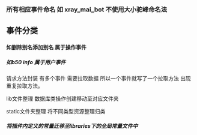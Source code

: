 ### 所有相应事件命名 如 xray_mai_bot 不使用大小驼峰命名法

## 事件分类

#### 如删除别名添加别名 属于操作事件

##### 如b50 info 属于用户事件

请求方法封装 有多个事件 需要拉取数据 所以一个事件就写了一个拉取方法 出现重复拉取方法。

lib文件整理 数据库类操作创建移动至对应文件夹

static文件夹整理 将不同类型资源整理归类

##### 将插件内定义的常量迁移至libraries下的全局常量文件中
